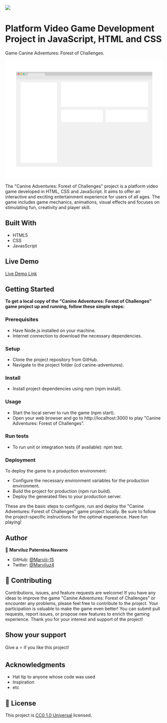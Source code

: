 ![](https://img.shields.io/badge/Uneweb-blue)

# Platform Video Game Development Project in JavaScript, HTML and CSS

Game Canine Adventures: Forest of Challenges.

![screenshot](./app_screenshot.png)

The "Canine Adventures: Forest of Challenges" project is a platform video game developed in HTML, CSS and JavaScript. It aims to offer an interactive and exciting entertainment experience for users of all ages. The game includes game mechanics, animations, visual effects and focuses on stimulating fun, creativity and player skill.

## Built With

- HTML5
- CSS
- JavasScript

## Live Demo

[Live Demo Link](https://marviii-15.github.io/Proyect_Game/)


## Getting Started

**To get a local copy of the "Canine Adventures: Forest of Challenges" game project up and running, follow these simple steps:**


### Prerequisites
- Have Node.js installed on your machine.
- Internet connection to download the necessary dependencies.

### Setup
- Clone the project repository from GitHub.
- Navigate to the project folder (cd canine-adventures).

### Install
- Install project dependencies using npm (npm install).

### Usage
- Start the local server to run the game (npm start).
- Open your web browser and go to http://localhost:3000 to play "Canine Adventures: Forest of Challenges".

### Run tests
- To run unit or integration tests (if available): npm test.

### Deployment
To deploy the game to a production environment:
- Configure the necessary environment variables for the production environment.
- Build the project for production (npm run build).
- Deploy the generated files to your production server.

These are the basic steps to configure, run and deploy the "Canine Adventures: Forest of Challenges" game project locally. Be sure to follow the project-specific instructions for the optimal experience. Have fun playing!

## Author

👤 **Marviluz Paternina Navarro**

- GitHub: [@Marviii-15](https://github.com/Marviii-15)
- Twitter: [@Marviluz4](https://twitter.com/Marviluz4)


## 🤝 Contributing

Contributions, issues, and feature requests are welcome! If you have any ideas to improve the game "Canine Adventures: Forest of Challenges" or encounter any problems, please feel free to contribute to the project. Your participation is valuable to make the game even better! You can submit pull requests, report issues, or propose new features to enrich the gaming experience. Thank you for your interest and support of the project!

## Show your support

Give a ⭐️ if you like this project!

## Acknowledgments

- Hat tip to anyone whose code was used
- Inspiration
- etc

## 📝 License

This project is [CC0 1.0 Universal](LICENSE) licensed.